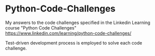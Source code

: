 # Python-Code-Challenges
My answers to the code challenges specified in the Linkedin Learning course "Python Code Challenges" https://www.linkedin.com/learning/python-code-challenges/

Test-driven development process is employed to solve each code challenge.
